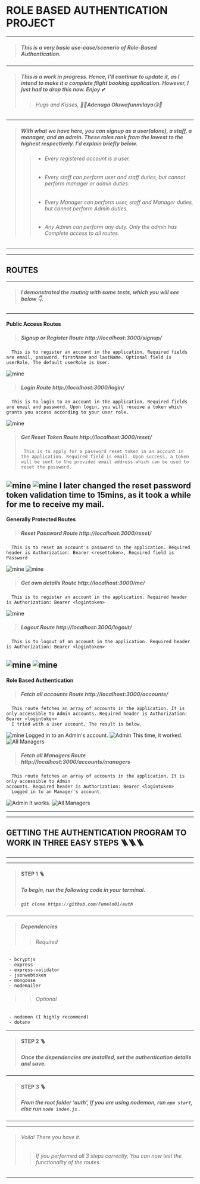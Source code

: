 # **ROLE BASED AUTHENTICATION PROJECT**




---
 
> ##### This is a very basic use-case/scenerio of Role-Based Authentication.
 
---
> ##### This is a work in progress. Hence, I'll continue to update it, as I intend to make it a complete flight booking application. However, I just had to drop this now. Enjoy 💕
>>  ###### *Hugs* and *Kisses*, 💜🤗***Adenuga Oluwafunmilayo***😘💜
---
> ##### With what we have here, you can signup as a user(alone), a staff, a manager, and an admin. These roles rank from the lowest to the highest respectively. I'd explain briefly below.
>> - ###### Every registered account is a user.
>> - ###### Every staff can perform user and staff duties, but cannot perform manager or admin duties.
>> - ###### Every Manager can perform user, staff and Manager duties, but cannot perform Admin duties.
>> - ###### Any Admin can perform any duty. Only the admin has Complete access to all routes.

---
---
## **ROUTES** 
---

> ##### I demonstrated the routing with some tests, which you will see below 👇.
---
#### Public Access Routes
> ##### Signup or Register Route http://localhost:3000/signup/
      This is to register an account in the application. Required fields are email, password, firstName and lastName. Optional field is userRole, The default userRole is User.
![mine](models/images/signup.jpg) 
> ##### Login Route http://localhost:3000/login/
      This is to login to an account in the application. Required fields are email and password. Upon login, you will receive a token which grants you access according to your user role.
![mine](models/images/login.jpg) 
> ##### Get Reset Token Route http://localhost:3000/reset/
>      This is to apply for a password reset token in an account in the application. Required field is email. Upon success, a token will be sent to the provided email address which can be used to reset the password.
![mine](models/images/rat.jpg) 
![mine](models/images/mail.jpg) 
      I later changed the reset password token validation time to 15mins, as it took a while for me to receive my mail.
---
#### Generally Protected Routes
> ##### Reset Password Route http://localhost:3000/reset/
      This is to reset an account's password in the application. Required header is Authorization: Bearer <resettoken>, Required field is Password
![mine](models/images/resetPassword.jpg) 
![mine](models/images/confirmPassword.jpg) 
> ##### Get own details Route http://localhost:3000/me/
      This is to register an account in the application. Required header is Authorization: Bearer <logintoken>
![mine](models/images/gpr.jpg) 
> ##### Logout Route http://localhost:3000/logout/
      This is to logout of an account in the application. Required header is Authorization: Bearer <logintoken>
![mine](models/images/logout.jpg)
![mine](models/images/confirmLogout.jpg)
---
#### Role Based Authentication
> ##### Fetch all accounts Route http://localhost:3000/accounts/
      This route fetches an array of accounts in the application. It is only accessible to Admin accounts. Required header is Authorization: Bearer <logintoken>
      I tried with a User account, The result is below.
![mine](models/images/rba.jpg) 
      Logged in to an Admin's account.
![Admin](models/images/admin.jpg)
      This time, it worked.
![All Managers](models/images/allAccounts.jpg)
> ##### Fetch all Managers Route http://localhost:3000/accounts/managers
      This route fetches an array of accounts in the application. It is only accessible to Admin
    accounts. Required header is Authorization: Bearer <logintoken>
      Logged in to an Manager's account.
![Admin](models/images/manager.jpg)
      It works.
![All Managers](models/images/allManagers.jpg)

---
---
## **GETTING THE AUTHENTICATION PROGRAM TO WORK IN THREE EASY STEPS** 🪜🪜🪜
---
---
> #### STEP 1 🪜
> ##### To begin, run the following code in your terminal.
> ##### ``git clone https://github.com/Fumelo01/auth``
 
---

 > ##### Dependencies
  >> ###### *Required*
     - bcryptjs
     - express
     - express-validator
     - jsonwebtoken
     - mongoose
     - nodemailer
  >> ###### *Optional*
     - nodemon (I highly recommend)
     - dotenv
---
> #### STEP 2 🪜
> ##### Once the dependencies are installed, set the authentication details and save. 
 
---
> #### STEP 3 🪜
> ##### From the root folder 'auth', If you are using nodemon, run ```npm start```, else run ```node index.js``` . 
     
---
---
> ###### Voila! There you have it.
>> ###### If you performed all 3 steps correctly, You can now test the functionality of the routes.
     
---
  



